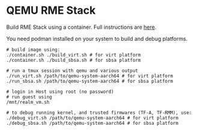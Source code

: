 QEMU RME Stack
===============

Build RME Stack using a container.
Full instructions are [here](https://linaro.atlassian.net/wiki/spaces/QEMU/pages/29051027459/Building+an+RME+stack+for+QEMU#With-the-OP-TEE-build-environment).

You need podman installed on your system to build and debug platforms.

```
# build image using:
./container.sh ./build_virt.sh # for virt platform
./container.sh ./build_sbsa.sh # for sbsa platform

# run a tmux session with qemu and various output
./run_virt.sh /path/to/qemu-system-aarch64 # for virt platform
./run_sbsa.sh /path/to/qemu-system-aarch64 # for sbsa platform

# login in Host using root (no password)
# run guest using
/mnt/realm_vm.sh

# to debug running kernel, and trusted firmwares (TF-A, TF-RMM), use:
./debug_virt.sh /path/to/qemu-system-aarch64 # for virt platform
./debug_sbsa.sh /path/to/qemu-system-aarch64 # for sbsa platform
```
